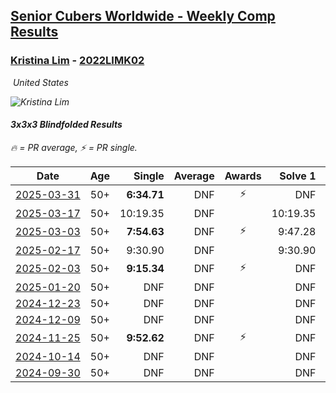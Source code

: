 <style>table {white-space: nowrap;}</style>
<link rel="stylesheet" type="text/css" href="/scw-comp/css/flags.css" />

## [Senior Cubers Worldwide - Weekly Comp Results](/scw-comp/results/)
### [Kristina Lim](README.md) - [2022LIMK02](https://www.worldcubeassociation.org/persons/2022LIMK02?event=333bf)

<i class="flag flag-US" />&nbsp;United States

![Kristina Lim](1670987100.jpg)

#### 3x3x3 Blindfolded Results

<span style="white-space: nowrap;">🔥 = PR average</span>, <span style="white-space: nowrap;">⚡ = PR single</span>.

| Date | Age | Single | Average | Awards | Solve 1 | Solve 2 | Solve 3 | Video |
| :--: | :--: | --: | --: | :--: | --: | --: | --: | :-- |
| [2025-03-31](../../results/2025-03-31/333bf.md) | 50+ | **6:34.71** | DNF | ⚡ | DNF | **6:34.71** | DNF | [Desktop](https://www.facebook.com/events/2866513110195828/permalink/2878561122324360) / [Mobile](https://m.facebook.com/events/2866513110195828?view=permalink&id=2878561122324360) |
| [2025-03-17](../../results/2025-03-17/333bf.md) | 50+ | 10:19.35 | DNF |  | 10:19.35 | DNF | DNF | [Desktop](https://www.facebook.com/events/1372090167018876/permalink/1376848549876371) / [Mobile](https://m.facebook.com/events/1372090167018876?view=permalink&id=1376848549876371) |
| [2025-03-03](../../results/2025-03-03/333bf.md) | 50+ | **7:54.63** | DNF | ⚡ | 9:47.28 | **7:54.63** | DNF | [Desktop](https://www.facebook.com/events/3961748167376856/permalink/3975025646049108) / [Mobile](https://m.facebook.com/events/3961748167376856?view=permalink&id=3975025646049108) |
| [2025-02-17](../../results/2025-02-17/333bf.md) | 50+ | 9:30.90 | DNF |  | 9:30.90 | DNF | DNF | [Desktop](https://www.facebook.com/1045330593/videos/1186183079575242) / [Mobile](https://m.facebook.com/1045330593/videos/1186183079575242) |
| [2025-02-03](../../results/2025-02-03/333bf.md) | 50+ | **9:15.34** | DNF | ⚡ | DNF | DNF | **9:15.34** | [Desktop](https://www.facebook.com/1045330593/videos/590302113994136) / [Mobile](https://m.facebook.com/1045330593/videos/590302113994136) |
| [2025-01-20](../../results/2025-01-20/333bf.md) | 50+ | DNF | DNF |  | DNF | DNF | DNF | [Desktop](https://www.facebook.com/1045330593/videos/627613236620069) / [Mobile](https://m.facebook.com/1045330593/videos/627613236620069) |
| [2024-12-23](../../results/2024-12-23/333bf.md) | 50+ | DNF | DNF |  | DNF | DNF | DNF | [Desktop](https://www.facebook.com/events/585513520866394/permalink/594656136618799) / [Mobile](https://m.facebook.com/events/585513520866394?view=permalink&id=594656136618799) |
| [2024-12-09](../../results/2024-12-09/333bf.md) | 50+ | DNF | DNF |  | DNF | DNF | DNF | [Desktop](https://www.facebook.com/1045330593/videos/1289763088727482) / [Mobile](https://m.facebook.com/1045330593/videos/1289763088727482) |
| [2024-11-25](../../results/2024-11-25/333bf.md) | 50+ | **9:52.62** | DNF | ⚡ | DNF | **9:52.62** | DNF | [Desktop](https://www.facebook.com/1045330593/videos/1626704631254174) / [Mobile](https://m.facebook.com/1045330593/videos/1626704631254174) |
| [2024-10-14](../../results/2024-10-14/333bf.md) | 50+ | DNF | DNF |  | DNF | DNS | DNS | [Desktop](https://www.facebook.com/events/844597247519001/permalink/853743213271071) / [Mobile](https://m.facebook.com/events/844597247519001?view=permalink&id=853743213271071) |
| [2024-09-30](../../results/2024-09-30/333bf.md) | 50+ | DNF | DNF |  | DNF | DNF | DNS | [Desktop](https://www.facebook.com/events/1277054103468955/permalink/1285139595993739) / [Mobile](https://m.facebook.com/events/1277054103468955?view=permalink&id=1285139595993739) |


<!-- Global site tag (gtag.js) - Google Analytics -->
<script async src="https://www.googletagmanager.com/gtag/js?id=UA-86348435-3"></script>
<script>window.dataLayer = window.dataLayer || []; function gtag() {dataLayer.push(arguments);} gtag('js', new Date()); gtag('config', 'UA-86348435-3');</script>
